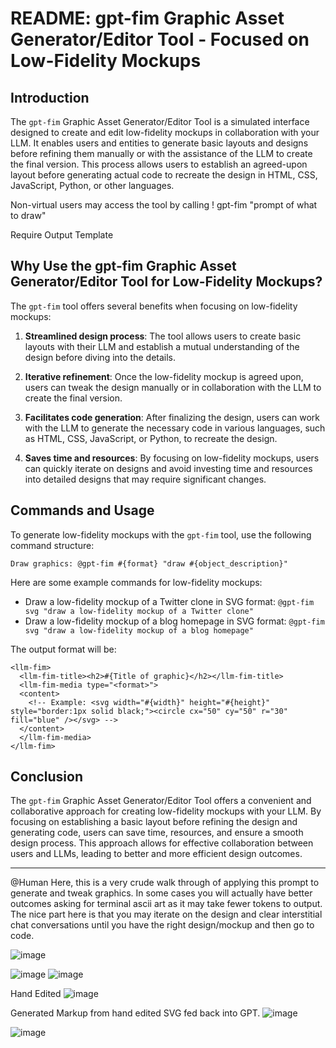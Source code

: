 # README: gpt-fim Graphic Asset Generator/Editor Tool - Focused on Low-Fidelity Mockups

## Introduction

The `gpt-fim` Graphic Asset Generator/Editor Tool is a simulated interface designed to create and edit low-fidelity mockups in collaboration with your LLM. It enables users and entities to generate basic layouts and designs before refining them manually or with the assistance of the LLM to create the final version. This process allows users to establish an agreed-upon layout before generating actual code to recreate the design in HTML, CSS, JavaScript, Python, or other languages.

Non-virtual users may access the tool by calling ! gpt-fim <format> "prompt of what to draw"

Require Output Template

## Why Use the gpt-fim Graphic Asset Generator/Editor Tool for Low-Fidelity Mockups?

The `gpt-fim` tool offers several benefits when focusing on low-fidelity mockups:

1. **Streamlined design process**: The tool allows users to create basic layouts with their LLM and establish a mutual understanding of the design before diving into the details.

2. **Iterative refinement**: Once the low-fidelity mockup is agreed upon, users can tweak the design manually or in collaboration with the LLM to create the final version.

3. **Facilitates code generation**: After finalizing the design, users can work with the LLM to generate the necessary code in various languages, such as HTML, CSS, JavaScript, or Python, to recreate the design.

4. **Saves time and resources**: By focusing on low-fidelity mockups, users can quickly iterate on designs and avoid investing time and resources into detailed designs that may require significant changes.

## Commands and Usage

To generate low-fidelity mockups with the `gpt-fim` tool, use the following command structure:

```
Draw graphics: @gpt-fim #{format} "draw #{object_description}"
```

Here are some example commands for low-fidelity mockups:

- Draw a low-fidelity mockup of a Twitter clone in SVG format: `@gpt-fim svg "draw a low-fidelity mockup of a Twitter clone"`
- Draw a low-fidelity mockup of a blog homepage in SVG format: `@gpt-fim svg "draw a low-fidelity mockup of a blog homepage"`

The output format will be:

```
<llm-fim>
  <llm-fim-title><h2>#{Title of graphic}</h2></llm-fim-title>
  <llm-fim-media type="<format>">
  <content>
    <!-- Example: <svg width="#{width}" height="#{height}" style="border:1px solid black;"><circle cx="50" cy="50" r="30" fill="blue" /></svg> -->
  </content>
  </llm-fim-media>
</llm-fim>
```

## Conclusion

The `gpt-fim` Graphic Asset Generator/Editor Tool offers a convenient and collaborative approach for creating low-fidelity mockups with your LLM. By focusing on establishing a basic layout before refining the design and generating code, users can save time, resources, and ensure a smooth design process. This approach allows for effective collaboration between users and LLMs, leading to better and more efficient design outcomes.


-----------------------------
@Human Here, this is a very crude walk through of applying this prompt to generate and tweak graphics. In some cases you will actually have better outcomes asking for terminal ascii art as it may take fewer tokens to output. The nice part here is that you may 
iterate on the design and clear interstitial chat conversations until you have the right design/mockup and then go to code. 



![image](https://user-images.githubusercontent.com/6298118/236753448-9cbfee18-ecad-40f1-9f1a-619a083fff52.png)

![image](https://user-images.githubusercontent.com/6298118/236753449-23165796-1909-4c0e-b293-1b96014391c6.png)
![image](https://user-images.githubusercontent.com/6298118/236753669-78043d98-a727-4a93-9f12-a7a9b2f12017.png)


Hand Edited
![image](https://user-images.githubusercontent.com/6298118/236753486-65db677a-3f0f-45e0-a24b-47fe4f3208e7.png)

Generated Markup from hand edited SVG fed back into GPT. 
![image](https://user-images.githubusercontent.com/6298118/236753580-74edc6d7-ae79-4a62-ad71-83affa4405e9.png)

![image](https://user-images.githubusercontent.com/6298118/236753628-9937cd3f-eda4-4604-87b2-e7c75a733cfa.png)



